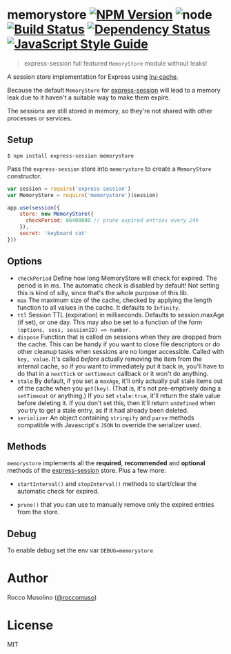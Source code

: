 # memorystore [![NPM Version](https://img.shields.io/npm/v/memorystore.svg)](https://www.npmjs.com/package/memorystore) ![node](https://img.shields.io/node/v/memorystore.svg) [![Build Status](https://travis-ci.org/roccomuso/memorystore.svg?branch=master)](https://travis-ci.org/roccomuso/memorystore) [![Dependency Status](https://david-dm.org/roccomuso/memorystore.png)](https://david-dm.org/roccomuso/memorystore) [![JavaScript Style Guide](https://img.shields.io/badge/code_style-standard-brightgreen.svg)](https://standardjs.com)

> express-session full featured `MemoryStore` module without leaks!

A session store implementation for Express using [lru-cache](https://github.com/isaacs/node-lru-cache).

Because the default `MemoryStore` for [express-session](https://github.com/expressjs/session) will lead to a memory leak due to it haven't a suitable way to make them expire.

The sessions are still stored in memory, so they're not shared with other processes or services.

## Setup

    $ npm install express-session memorystore

Pass the `express-session` store into `memorystore` to create a `MemoryStore` constructor.

```javascript
var session = require('express-session')
var MemoryStore = require('memorystore')(session)

app.use(session({
    store: new MemoryStore({
      checkPeriod: 86400000 // prune expired entries every 24h
    }),
    secret: 'keyboard cat'
}))
```

## Options

* `checkPeriod` Define how long MemoryStore will check for expired. The period is in ms. The automatic check is disabled by default! Not setting this is kind of silly, since that's the whole purpose of this lib.
* `max` The maximum size of the cache, checked by applying the length
  function to all values in the cache.  It defaults to `Infinity`.
* `ttl` Session TTL (expiration) in milliseconds. Defaults to session.maxAge (if set), or one day. This may also be set to a function of the form `(options, sess, sessionID) => number`.
* `dispose` Function that is called on sessions when they are dropped
  from the cache.  This can be handy if you want to close file
  descriptors or do other cleanup tasks when sessions are no longer
  accessible.  Called with `key, value`.  It's called *before*
  actually removing the item from the internal cache, so if you want
  to immediately put it back in, you'll have to do that in a
  `nextTick` or `setTimeout` callback or it won't do anything.
* `stale` By default, if you set a `maxAge`, it'll only actually pull
  stale items out of the cache when you `get(key)`.  (That is, it's
  not pre-emptively doing a `setTimeout` or anything.)  If you set
  `stale:true`, it'll return the stale value before deleting it.  If
  you don't set this, then it'll return `undefined` when you try to
  get a stale entry, as if it had already been deleted.
* `serializer` An object containing `stringify` and `parse` methods compatible with Javascript's `JSON` to override the serializer used.

## Methods

`memorystore` implements all the **required**, **recommended** and **optional** methods of the [express-session](https://github.com/expressjs/session#session-store-implementation) store. Plus a few more:

- `startInterval()` and `stopInterval()` methods to start/clear the automatic check for expired.

- `prune()` that you can use to manually remove only the expired entries from the store.

## Debug

To enable debug set the env var `DEBUG=memorystore`

# Author

Rocco Musolino ([@roccomuso](https://twitter.com/roccomuso))

# License

MIT
